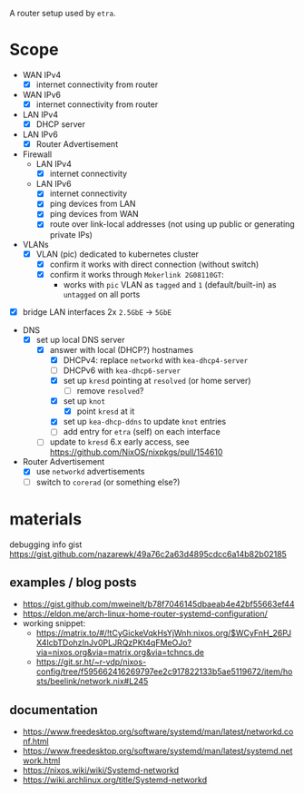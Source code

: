 A router setup used by `etra`.

# Scope

- WAN IPv4
    - [x] internet connectivity from router
- WAN IPv6
    - [x] internet connectivity from router
- LAN IPv4
    - [x] DHCP server
- LAN IPv6
    - [x] Router Advertisement
- Firewall
    - LAN IPv4
        - [x] internet connectivity
    - LAN IPv6
        - [x] internet connectivity
        - [x] ping devices from LAN
        - [x] ping devices from WAN
        - [x] route over link-local addresses (not using up public or generating private IPs)
- VLANs
    - [x] VLAN (pic) dedicated to kubernetes cluster
        - [x] confirm it works with direct connection (without switch)
        - [x] confirm it works through `Mokerlink 2G08110GT`:
            - works with `pic` VLAN as `tagged` and `1` (default/built-in) as `untagged` on all ports
- [x] bridge LAN interfaces 2x `2.5GbE` -> `5GbE`
- DNS
    - [x] set up local DNS server
        - [x] answer with local (DHCP?) hostnames
            - [x] DHCPv4: replace `networkd` with `kea-dhcp4-server`
            - [ ] DHCPv6 with `kea-dhcp6-server` 
            - [x] set up `kresd` pointing at `resolved` (or home server)
                - [ ] remove `resolved`?
            - [x] set up `knot` 
                - [x] point `kresd` at it
            - [x] set up `kea-dhcp-ddns` to update `knot` entries
            - [ ] add entry for `etra` (self) on each interface 
        - [ ] update to `kresd` 6.x early access, see https://github.com/NixOS/nixpkgs/pull/154610
- Router Advertisement
    - [x] use `networkd` advertisements
    - [ ] switch to `corerad` (or something else?)

# materials

debugging info gist https://gist.github.com/nazarewk/49a76c2a63d4895cdcc6a14b82b02185

## examples / blog posts

- https://gist.github.com/mweinelt/b78f7046145dbaeab4e42bf55663ef44
- https://eldon.me/arch-linux-home-router-systemd-configuration/
- working snippet:
    - https://matrix.to/#/!tCyGickeVqkHsYjWnh:nixos.org/$WCyFnH_26PJX4lcbTDohzInJv0PLJRQzPKt4qFMeOJo?via=nixos.org&via=matrix.org&via=tchncs.de
    - https://git.sr.ht/~r-vdp/nixos-config/tree/f595662416269797ee2c917822133b5ae5119672/item/hosts/beelink/network.nix#L245

## documentation

- https://www.freedesktop.org/software/systemd/man/latest/networkd.conf.html
- https://www.freedesktop.org/software/systemd/man/latest/systemd.network.html
- https://nixos.wiki/wiki/Systemd-networkd
- https://wiki.archlinux.org/title/Systemd-networkd